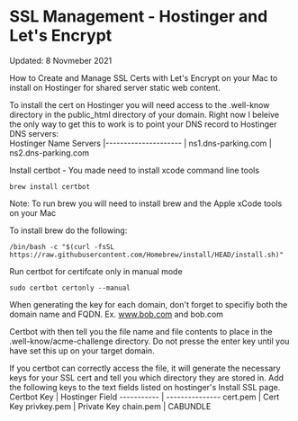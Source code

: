 # SSL Management - Hostinger and Let's Encrypt

Updated: 8 Novmeber 2021

How to Create and Manage SSL Certs with Let's Encrypt on your Mac to install on Hostinger for shared server static web content.

To install the cert on Hostinger you will need access to the .well-know directory in the public_html directory of your domain.  Right now I beleive the only way to get this to work is to point your DNS record to Hostinger DNS servers:  
Hostinger Name Servers
|---------------------
| ns1.dns-parking.com
| ns2.dns-parking.com

Install certbot - You made need to install xcode command line tools
```
brew install certbot
```

Note: To run brew you will need to install brew and the Apple xCode tools on your Mac

To install brew do the following:
```
/bin/bash -c "$(curl -fsSL https://raw.githubusercontent.com/Homebrew/install/HEAD/install.sh)"
```

Run certbot for certifcate only in manual mode
```
sudo certbot certonly --manual
```
When generating the key for each domain, don't forget to specifiy both the domain name and FQDN.  Ex. www.bob.com and bob.com

Certbot with then tell you the file name and file contents to place in the .well-know/acme-challenge directory.  Do not presse the enter key until you have set this up on your target domain.  

If you certbot can correctly access the file, it will generate the necessary keys for your SSL cert and tell you which directory they are stored in.  Add the following keys to the text fields listed on hostinger's Install SSL page.
Certbot Key | Hostinger Field
----------- | ---------------
cert.pem | Cert Key
privkey.pem | Private Key
chain.pem | CABUNDLE
